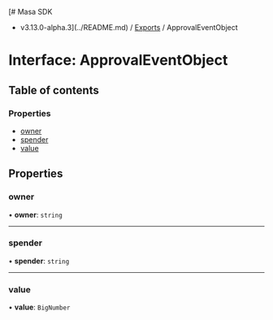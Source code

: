 [# Masa SDK
 - v3.13.0-alpha.3](../README.md) / [Exports](../modules.md) / ApprovalEventObject

# Interface: ApprovalEventObject

## Table of contents

### Properties

- [owner](ApprovalEventObject.md#owner)
- [spender](ApprovalEventObject.md#spender)
- [value](ApprovalEventObject.md#value)

## Properties

### owner

• **owner**: `string`

___

### spender

• **spender**: `string`

___

### value

• **value**: `BigNumber`
